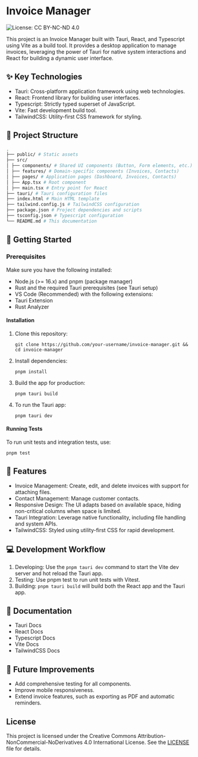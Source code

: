 # Invoice Manager

![License: CC BY-NC-ND 4.0](https://licensebuttons.net/l/by-nc-nd/4.0/88x31.png)

This project is an Invoice Manager built with Tauri, React, and Typescript using Vite as a build tool. It provides a desktop application to manage invoices, leveraging the power of Tauri for native system interactions and React for building a dynamic user interface.

## ✨ Key Technologies

- Tauri: Cross-platform application framework using web technologies.
- React: Frontend library for building user interfaces.
- Typescript: Strictly typed superset of JavaScript.
- Vite: Fast development build tool.
- TailwindCSS: Utility-first CSS framework for styling.

## 📂 Project Structure

```bash
.
├── public/ # Static assets
├── src/
│ ├── components/ # Shared UI components (Button, Form elements, etc.)
│ ├── features/ # Domain-specific components (Invoices, Contacts)
│ ├── pages/ # Application pages (Dashboard, Invoices, Contacts)
│ ├── App.tsx # Root component
│ ├── main.tsx # Entry point for React
├── tauri/ # Tauri configuration files
├── index.html # Main HTML template
├── tailwind.config.js # TailwindCSS configuration
├── package.json # Project dependencies and scripts
├── tsconfig.json # Typescript configuration
└── README.md # This documentation
```

## 🚀 Getting Started

### Prerequisites

Make sure you have the following installed:

- Node.js (>= 16.x) and pnpm (package manager)
- Rust and the required Tauri prerequisites (see Tauri setup)
- VS Code (Recommended) with the following extensions:
- Tauri Extension
- Rust Analyzer

#### Installation

1. Clone this repository:

   `git clone https://github.com/your-username/invoice-manager.git && cd invoice-manager`

2. Install dependencies:

   `pnpm install`

3. Build the app for production:

   `pnpm tauri build`

4. To run the Tauri app:

   `pnpm tauri dev`

#### Running Tests

To run unit tests and integration tests, use:

`pnpm test`

## 🌟 Features

- Invoice Management: Create, edit, and delete invoices with support for attaching files.
- Contact Management: Manage customer contacts.
- Responsive Design: The UI adapts based on available space, hiding non-critical columns when space is limited.
- Tauri Integration: Leverage native functionality, including file handling and system APIs.
- TailwindCSS: Styled using utility-first CSS for rapid development.

## 💻 Development Workflow

1. Developing: Use the `pnpm tauri dev` command to start the Vite dev server and hot reload the Tauri app.
2. Testing: Use pnpm test to run unit tests with Vitest.
3. Building: `pnpm tauri build` will build both the React app and the Tauri app.

## 📘 Documentation

- Tauri Docs
- React Docs
- Typescript Docs
- Vite Docs
- TailwindCSS Docs

## 🎯 Future Improvements

- Add comprehensive testing for all components.
- Improve mobile responsiveness.
- Extend invoice features, such as exporting as PDF and automatic reminders.

## License

This project is licensed under the Creative Commons Attribution-NonCommercial-NoDerivatives 4.0 International License. See the [LICENSE](./LICENSE) file for details.
